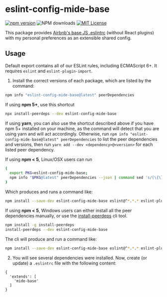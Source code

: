 # eslint-config-mide-base

[![npm version](https://badge.fury.io/js/eslint-config-mide-base.svg)](http://badge.fury.io/js/eslint-config-mide-base)
![NPM downloads](https://img.shields.io/npm/dm/eslint-config-mide-base)
[![MIT License](https://img.shields.io/badge/license-MIT-red.svg?style=flat)](https://github.com/MikhailTSE/eslint-config-mide/blob/main/packages/eslint-config-mide-base/LICENSE)

This package provides [Airbnb's base JS .eslintrc](https://github.com/airbnb/javascript/tree/master/packages/eslint-config-airbnb-base) (without React plugins) with my personal preferences as an extensible shared config.

## Usage

Default export contains all of our ESLint rules, including ECMAScript 6+. It requires `eslint` and `eslint-plugin-import`.

1. Install the correct versions of each package, which are listed by the command:

```sh
npm info "eslint-config-mide-base@latest" peerDependencies
```

If using **npm 5+**, use this shortcut

```sh
npx install-peerdeps --dev eslint-config-mide-base
```

If using **yarn**, you can also use the shortcut described above if you have npm 5+ installed on your machine, as the command will detect that you are using yarn and will act accordingly. Otherwise, run `npm info "eslint-config-mide-base@latest" peerDependencies` to list the peer dependencies and versions, then run `yarn add --dev <dependency>@<version>` for each listed peer dependency.

If using **npm < 5**, Linux/OSX users can run

```sh
(
  export PKG=eslint-config-mide-base;
  npm info "$PKG@latest" peerDependencies --json | command sed 's/[\{\},]//g ; s/: /@/g' | xargs npm install --save-dev "$PKG@latest"
)
```

Which produces and runs a command like:

```sh
npm install --save-dev eslint-config-mide-base eslint@^*.*.* eslint-plugin-import@^*.*.*
```

If using **npm < 5**, Windows users can either install all the peer dependencies manually, or use the [install-peerdeps](https://github.com/nathanhleung/install-peerdeps) cli tool.

```sh
npm install -g install-peerdeps
install-peerdeps --dev eslint-config-mide-base
```

The cli will produce and run a command like:

```sh
npm install --save-dev eslint-config-mide-base eslint@^*.*.* eslint-plugin-import@^*.*.*
```

2. You will see several dependencies were installed. Now, create (or update) a `.eslintrc` file with the following content:

```
{
  'extends': [
    'mide-base'
  ]
}
```

